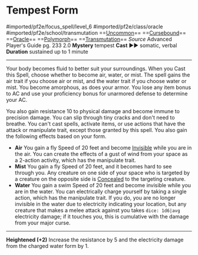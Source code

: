 # Tempest Form
#imported/pf2e/focus_spell/level_6 #imported/pf2e/class/oracle #imported/pf2e/school/transmutation 
==[Uncommon](uncommon.md)== ==[Cursebound](../../../Traits/Cursebound.md)== ==[Oracle](../../../Traits/Oracle.md)== ==[Polymorph](polymorph.md)== ==[Transmutation](transmutation.md)==
*Source* Advanced Player's Guide pg. 233 2.0
**Mystery** tempest
**Cast** ►► somatic, verbal
**Duration** sustained up to 1 minute

---
Your body becomes fluid to better suit your surroundings. When you Cast this Spell, choose whether to become air, water, or mist. The spell gains the air trait if you choose air or mist, and the water trait if you choose water or mist. You become amorphous, as does your armor. You lose any item bonus to AC and use your proficiency bonus for unarmored defense to determine your AC.

You also gain resistance 10 to physical damage and become immune to precision damage. You can slip through tiny cracks and don't need to breathe. You can't cast spells, activate items, or use actions that have the attack or manipulate trait, except those granted by this spell. You also gain the following effects based on your form.

- **Air** You gain a fly Speed of 20 feet and become [Invisible](../../../Conditions/Invisible.md) while you are in the air. You can create the effects of a gust of wind from your space as a 2-action activity, which has the manipulate trait.
- **Mist** You gain a fly Speed of 20 feet, and it becomes hard to see through you. Any creature on one side of your space who is targeted by a creature on the opposite side is [Concealed](../../../Conditions/Concealed.md) to the targeting creature.
- **Water** You gain a swim Speed of 20 feet and become invisible while you are in the water. You can electrically charge yourself by taking a single action, which has the manipulate trait. If you do, you are no longer invisible in the water due to electricity indicating your location, but any creature that makes a melee attack against you takes `dice: 1d6|avg` electricity damage; if it touches you, this is cumulative with the damage from your major curse.

<hr>

**Heightened (+2)** Increase the resistance by 5 and the electricity damage from the charged water form by 1.